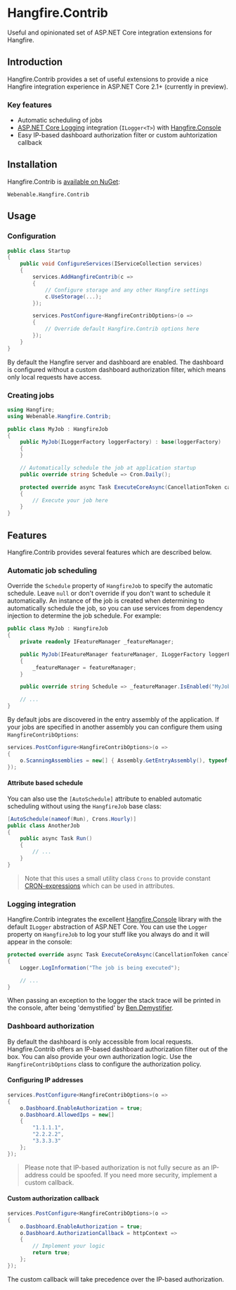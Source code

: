 # Hangfire.Contrib
Useful and opinionated set of ASP.NET Core integration extensions for Hangfire.

## Introduction
Hangfire.Contrib provides a set of useful extensions to provide a nice Hangfire integration experience in ASP.NET Core 2.1+ (currently in preview). 

### Key features
- Automatic scheduling of jobs
- [ASP.NET Core Logging](https://github.com/aspnet/Logging) integration (`ILogger<T>`) with [Hangfire.Console](https://github.com/pieceofsummer/Hangfire.Console)
- Easy IP-based dashboard authorization filter or custom auhtorization callback

## Installation
Hangfire.Contrib is [available on NuGet](https://www.nuget.org/packages/Webenable.Hangfire.Contrib):

```
Webenable.Hangfire.Contrib
```

## Usage

### Configuration

```cs
public class Startup
{
    public void ConfigureServices(IServiceCollection services)
    {
        services.AddHangfireContrib(c => 
        {
            // Configure storage and any other Hangfire settings
            c.UseStorage(...);
        });

        services.PostConfigure<HangfireContribOptions>(o =>
        {
            // Override default Hangfire.Contrib options here
        });
    }
}
```

By default the Hangfire server and dashboard are enabled. The dashboard is configured without a custom dashboard authorization filter, which means only local requests have access.

### Creating jobs

```cs
using Hangfire;
using Webenable.Hangfire.Contrib;

public class MyJob : HangfireJob
{
    public MyJob(ILoggerFactory loggerFactory) : base(loggerFactory)
    {
    }

    // Automatically schedule the job at application startup
    public override string Schedule => Cron.Daily();

    protected override async Task ExecuteCoreAsync(CancellationToken cancellationToken)
    {
        // Execute your job here
    }
}
```

## Features
Hangfire.Contrib provides several features which are described below.

### Automatic job scheduling

Override the `Schedule` property of `HangfireJob` to specify the automatic schedule. Leave `null` or don't override if you don't want to schedule it automatically. An instance of the job is created when determining to automatically schedule the job, so you can use services from dependency injection to determine the job schedule. For example:

```cs
public class MyJob : HangfireJob
{
    private readonly IFeatureManager _featureManager;

    public MyJob(IFeatureManager featureManager, ILoggerFactory loggerFactory) : base(loggerFactory)
    {
        _featureManager = featureManager;
    }

    public override string Schedule => _featureManager.IsEnabled("MyJob") ? Cron.Daily() : null;

    // ...
}
```

By default jobs are discovered in the entry assembly of the application. If your jobs are specified in another assembly you can configure them using `HangfireContribOptions`:

```cs
services.PostConfigure<HangfireContribOptions>(o =>
{
    o.ScanningAssemblies = new[] { Assembly.GetEntryAssembly(), typeof(Foo).Assembly,, typeof(Bar).Assembly };
});
```

#### Attribute based schedule
You can also use the `[AutoSchedule]` attribute to enabled automatic scheduling without using the `HangfireJob` base class:

```cs
[AutoSchedule(nameof(Run), Crons.Hourly)]
public class AnotherJob
{
    public async Task Run()
    {
        // ...
    }
}
```

> Note that this uses a small utility class `Crons` to provide constant [CRON-expressions](https://en.wikipedia.org/wiki/Cron) which can be used in attributes.

### Logging integration
Hangfire.Contrib integrates the excellent [Hangfire.Console](https://github.com/pieceofsummer/Hangfire.Console) library with the default `ILogger` abstraction of ASP.NET Core. You can use the `Logger` property on `HangfireJob` to log your stuff like you always do and it will appear in the console:

```cs
protected override async Task ExecuteCoreAsync(CancellationToken cancellationToken)
{
    Logger.LogInformation("The job is being executed");

    // ...
}
```

When passing an exception to the logger the stack trace will be printed in the console, after being 'demystified' by [Ben.Demystifier](https://github.com/benaadams/Ben.Demystifier).

### Dashboard authorization
By default the dashboard is only accessible from local requests. Hangfire.Contrib offers an IP-based dashboard authorization filter out of the box. 
You can also provide your own authorization logic.  Use the `HangfireContribOptions` class to configure the authorization policy.

#### Configuring IP addresses
```cs
services.PostConfigure<HangfireContribOptions>(o =>
{
    o.Dasbhoard.EnableAuthorization = true;
    o.Dasbhoard.AllowedIps = new[]
    {
        "1.1.1.1",
        "2.2.2.2",
        "3.3.3.3"
    };
});
```

> Please note that IP-based authorization is not fully secure as an IP-address could be spoofed. If you need more security, implement a custom callback.

#### Custom authorization callback

```cs
services.PostConfigure<HangfireContribOptions>(o =>
{
    o.Dasbhoard.EnableAuthorization = true;
    o.Dasbhoard.AuthorizationCallback = httpContext =>
    {
        // Implement your logic
        return true;
    };
});
```

The custom callback will take precedence over the IP-based authorization.
